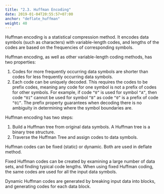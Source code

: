 ```yaml
---
title: "2.3. Huffman Encoding"
date: 2019-01-04T20:55:57+07:00
anchor: "deflate_huffman"
weight: 40
---
```


Huffman encoding is a statistical compression method. It encodes data symbols (such as characters) with variable-length codes, and lengths of the codes are based on the frequencies of corresponding symbols. 

Huffman encoding, as well as other variable-length coding methods, has two properties:

1. Codes for <bold>more frequently occurring</bold> data symbols are <bold>shorter</bold> than codes for less frequently occurring data symbols.
2. Each code can be <bold>uniquely decoded</bold>. This requires the codes to be <bold>prefix codes</bold>, meaning any code for one symbol is not a prefix of codes for other symbols. For example, if code <code>“0”</code> is used for symbol <code>“A”</code>, then code <code>“01”</code> cannot be used for symbol <code>“B”</code> as code <code>“0”</code> is a prefix of code <code>“01”</code>. The prefix property guarantees when decoding there is no ambiguity in determining where the symbol boundaries are. 

Huffman encoding has two steps:

1. Build a Huffman tree from original data symbols. A Huffman tree is a binary tree structure.
2. Traverse the Huffman Tree and assign codes to data symbols.

Huffman codes can be <bold>fixed (static)</bold> or <bold>dynamic</bold>. Both are used in deflate method.

Fixed Huffman codes can be created by examining a large number of data sets, and finding typical code lengths. When using fixed Huffman coding, the same codes are used for all the input data symbols.

Dynamic Huffman codes are generated by breaking input data into blocks, and generating codes for each data block.
